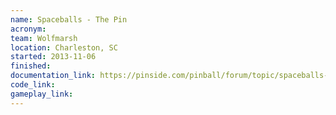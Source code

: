 ```yaml
---
name: Spaceballs - The Pin
acronym:
team: Wolfmarsh
location: Charleston, SC
started: 2013-11-06
finished:
documentation_link: https://pinside.com/pinball/forum/topic/spaceballs-the-pin/
code_link:
gameplay_link:
---
```

